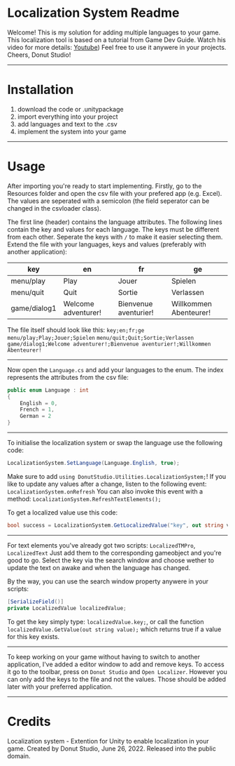 # Localization System Readme
Welcome!
This is my solution for adding multiple languages to your game.
This localization tool is based on a tutorial from Game Dev Guide. Watch his video for
more details: [Youtube](https://www.youtube.com/watch?v=c-dzg4M20wY))
Feel free to use it anywere in your projects.
Cheers, Donut Studio!


***
# Installation
1. download the code or .unitypackage
2. import everything into your project
3. add languages and text to the .csv
4. implement the system into your game


***
# Usage
After importing you're ready to start implementing.
Firstly, go to the Resources folder and open the csv file with your prefered app (e.g. Excel). 
The values are seperated with a semicolon (the field seperator can be changed in the csvloader class).

The first line (header) contains the language attributes.
The following lines contain the key and values for each language.
The keys must be different from each other. Seperate the keys with `/` to make it easier selecting them.
Extend the file with your languages, keys and values (preferably with another application):

| key | en | fr | ge |
| --- | --- | --- | --- |
| menu/play | Play | Jouer | Spielen |
| menu/quit | Quit | Sortie | Verlassen |
| game/dialog1 | Welcome adventurer! | Bienvenue aventurier! | Willkommen Abenteurer! |

The file itself should look like this:
`key;en;fr;ge`
`menu/play;Play;Jouer;Spielen`
`menu/quit;Quit;Sortie;Verlassen`
`game/dialog1;Welcome adventurer!;Bienvenue aventurier!;Willkommen Abenteurer!`

---
Now open the `Language.cs` and add your languages to the enum. 
The index represents the attributes from the csv file:
```csharp
public enum Language : int
{
    English = 0,
    French = 1,
    German = 2
}
```

---
To initialise the localization system or swap the language use the following code:
```csharp
LocalizationSystem.SetLanguage(Language.English, true);
```

Make sure to add `using DonutStudio.Utilities.LocalizationSystem;`!
If you like to update any values after a change, listen to the following event: `LocalizationSystem.onRefresh`
You can also invoke this event with a method: `LocalizationSystem.RefreshTextElements();`


To get a localized value use this code:
```csharp
bool success = LocalizationSystem.GetLocalizedValue("key", out string value);
```

---
For text elements you've already got two scripts: `LocalizedTMPro`, `LocalizedText`
Just add them to the corresponding gameobject and you're good to go.
Select the key via the search window and choose wether to update the text on awake and when the language has changed.


By the way, you can use the search window property anywere in your scripts:
```csharp
[SerializeField()]
private LocalizedValue localizedValue;
```
To get the key simply type: `localizedValue.key;`,
or call the function `localizedValue.GetValue(out string value);` which returns true if a value for this key exists.

---
To keep working on your game without having to switch to another application,
I've added a editor window to add and remove keys.
To access it go to the toolbar, press on `Donut Studio` and `Open Localizer`.
However you can only add the keys to the file and not the values.
Those should be added later with your preferred application.


***
# Credits
Localization system - Extention for Unity to enable localization in your game.
Created by Donut Studio, June 26, 2022.
Released into the public domain.